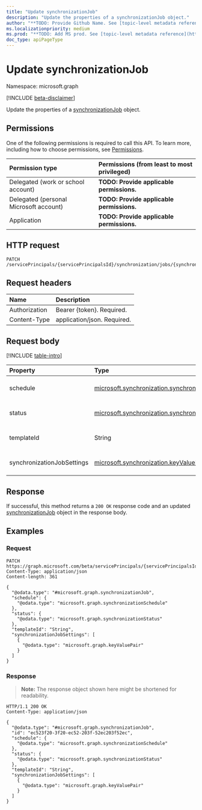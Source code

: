 ```yaml
---
title: "Update synchronizationJob"
description: "Update the properties of a synchronizationJob object."
author: "**TODO: Provide Github Name. See [topic-level metadata reference](https://msgo.azurewebsites.net/add/document/guidelines/metadata.html#topic-level-metadata)**"
ms.localizationpriority: medium
ms.prod: "**TODO: Add MS prod. See [topic-level metadata reference](https://msgo.azurewebsites.net/add/document/guidelines/metadata.html#topic-level-metadata)**"
doc_type: apiPageType
---
```


# Update synchronizationJob
Namespace: microsoft.graph

[!INCLUDE [beta-disclaimer](../../includes/beta-disclaimer.md)]

Update the properties of a [synchronizationJob](../resources/synchronizationjob.md) object.

## Permissions
One of the following permissions is required to call this API. To learn more, including how to choose permissions, see [Permissions](/graph/permissions-reference).

|Permission type|Permissions (from least to most privileged)|
|:---|:---|
|Delegated (work or school account)|**TODO: Provide applicable permissions.**|
|Delegated (personal Microsoft account)|**TODO: Provide applicable permissions.**|
|Application|**TODO: Provide applicable permissions.**|

## HTTP request

<!-- {
  "blockType": "ignored"
}
-->
``` http
PATCH /servicePrincipals/{servicePrincipalsId}/synchronization/jobs/{synchronizationJobId}
```

## Request headers
|Name|Description|
|:---|:---|
|Authorization|Bearer {token}. Required.|
|Content-Type|application/json. Required.|

## Request body
[!INCLUDE [table-intro](../../includes/update-property-table-intro.md)]


|Property|Type|Description|
|:---|:---|:---|
|schedule|[microsoft.synchronization.synchronizationSchedule](../resources/synchronizationschedule.md)|**TODO: Add Description** Optional.|
|status|[microsoft.synchronization.synchronizationStatus](../resources/synchronizationstatus.md)|**TODO: Add Description** Optional.|
|templateId|String|**TODO: Add Description** Optional.|
|synchronizationJobSettings|[microsoft.synchronization.keyValuePair](../resources/keyvaluepair.md) collection|**TODO: Add Description** Optional.|



## Response

If successful, this method returns a `200 OK` response code and an updated [synchronizationJob](../resources/synchronizationjob.md) object in the response body.

## Examples

### Request
<!-- {
  "blockType": "request",
  "name": "update_synchronizationjob"
}
-->
``` http
PATCH https://graph.microsoft.com/beta/servicePrincipals/{servicePrincipalsId}/synchronization/jobs/{synchronizationJobId}
Content-Type: application/json
Content-length: 361

{
  "@odata.type": "#microsoft.graph.synchronizationJob",
  "schedule": {
    "@odata.type": "microsoft.graph.synchronizationSchedule"
  },
  "status": {
    "@odata.type": "microsoft.graph.synchronizationStatus"
  },
  "templateId": "String",
  "synchronizationJobSettings": [
    {
      "@odata.type": "microsoft.graph.keyValuePair"
    }
  ]
}
```


### Response
>**Note:** The response object shown here might be shortened for readability.
<!-- {
  "blockType": "response",
  "truncated": true
}
-->
``` http
HTTP/1.1 200 OK
Content-Type: application/json

{
  "@odata.type": "#microsoft.graph.synchronizationJob",
  "id": "ec523f20-3f20-ec52-203f-52ec203f52ec",
  "schedule": {
    "@odata.type": "microsoft.graph.synchronizationSchedule"
  },
  "status": {
    "@odata.type": "microsoft.graph.synchronizationStatus"
  },
  "templateId": "String",
  "synchronizationJobSettings": [
    {
      "@odata.type": "microsoft.graph.keyValuePair"
    }
  ]
}
```

